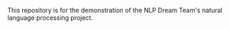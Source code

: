 This repository is for the demonstration of the NLP Dream Team's natural language processing project.